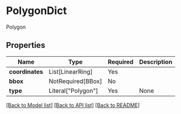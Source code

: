 # PolygonDict

Polygon

## Properties
| Name | Type | Required | Description |
| ------------ | ------------- | ------------- | ------------- |
**coordinates** | List[LinearRing] | Yes |  |
**bbox** | NotRequired[BBox] | No |  |
**type** | Literal["Polygon"] | Yes | None |


[[Back to Model list]](../../../README.md#models-v2-link) [[Back to API list]](../../README.md#documentation-for-api-endpoints) [[Back to README]](../../README.md)
